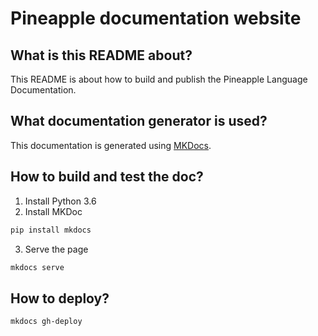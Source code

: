 # Pineapple documentation website
## What is this README about?
This README is about how to build and publish the Pineapple Language Documentation.

## What documentation generator is used?
This documentation is generated using [MKDocs](https://www.mkdocs.org/).

## How to build and test the doc?

1. Install Python 3.6
2. Install MKDoc 

```sh
pip install mkdocs
```

3. Serve the page

```sh
mkdocs serve
```

## How to deploy?

```sh
mkdocs gh-deploy
```